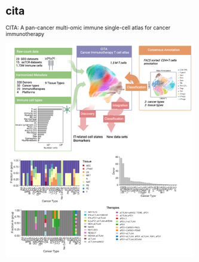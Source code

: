 # cita
CITA: A pan-cancer multi-omic immune single-cell atlas for cancer immunotherapy

![GitHub Logo](/docs/img/abstract_cita.png)
